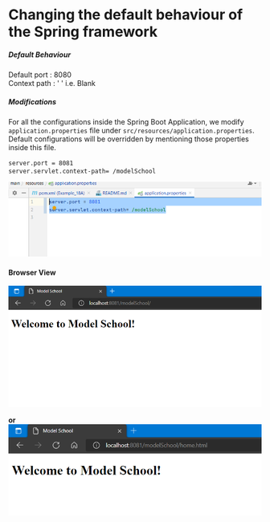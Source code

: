 # Changing the default behaviour of the Spring framework

##### Default Behaviour

Default port : 8080 <br>
Context path : ' ' i.e. Blank

##### Modifications

For all the configurations inside the Spring Boot Application, we modify `application.properties` file
under `src/resources/application.properties`. Default configurations will be overridden by mentioning those properties
inside this file.
````
server.port = 8081
server.servlet.context-path= /modelSchool
````
![img_2.png](img_2.png)


#### Browser View

![img_3.png](img_3.png)

**or**
![img_4.png](img_4.png)
